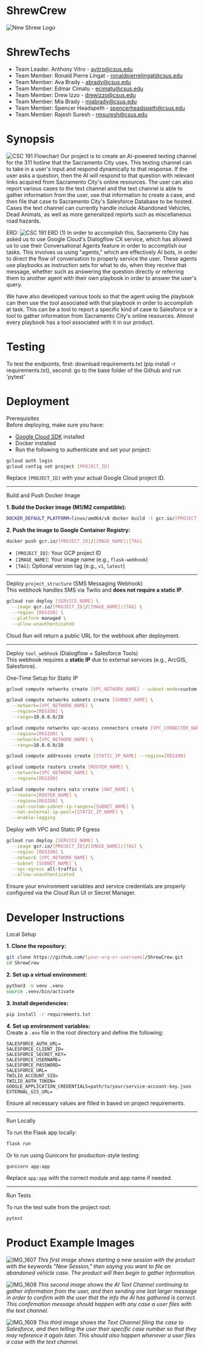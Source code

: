 # ShrewCrew
 ![New Shrew Logo](https://github.com/user-attachments/assets/388f4ea8-84b1-4097-a011-387a7e9315f8)

ShrewTechs
=======
- Team Leader: Anthony Vitro - avitro@csus.edu
- Team Member: Ronald Pierre Lingat - ronaldpierrelingat@csus.edu
- Team Member: Ava Brady - abrady@csus.edu
- Team Member: Edmar Cimatu - ecimatu@csus.edu
- Team Member: Drew Izzo - drewizzo@csus.edu
- Team Member: Mia Brady - miabrady@csus.edu
- Team Member: Spencer Headspeth - spencerheadspeth@csus.edu
- Team Member: Rajesh Suresh - rmsuresh@csus.edu

Synopsis
=======
![CSC 191 Flowchart](https://github.com/user-attachments/assets/133ecc88-1d52-418b-97fb-18da42199855)
Our project is to create an AI-powered texting channel for the 311 hotline that the Sacramento City uses. This texting channel can to take in a user's input and respond dynamically to that response. If the user asks a question, then the AI will respond to that question with relevant links acquired from Sacramento City's online resources. The user can also report various cases to the text channel and the text channel is able to gather information from the user, use that information to create a case, and then file that case to Sacramento City's Salesforce Database to be hosted. Cases the text channel can currently handle include Abandoned Vehicles, Dead Animals, as well as more generalized reports such as miscellaneous road hazards.

ERD:
![CSC 191 ERD (1)](https://github.com/user-attachments/assets/09cd77e6-c200-442d-8311-2f85988b67b6)
In order to accomplish this, Sacramento City has asked us to use Google Cloud's Dialogflow CX service, which has allowed us to use their Conversational Agents feature in order to accomplish our tasks. This involves us using "agents," which are effectively AI bots, in order to direct the flow of conversation to properly service the user. These agents use playbooks as instruction sets for what to do, when they receive that message, whether such as answering the question directly or referring them to another agent with their own playbook in order to answer the user's query.

We have also developed various tools so that the agent using the playbook can then use the tool associated with that playbook in order to accomplish at task. This can be a tool to report a specific kind of case to Salesforce or a tool to gather information from Sacramento City's online resources. Almost every playbook has a tool associated with it in our product.

Testing
=======
To test the endpoints, first: download requirements.txt (pip install -r requirements.txt), second: go to the base folder of the Github and run 'pytest'

Deployment
=======
Prerequisites <br />
Before deploying, make sure you have:<br />
- [Google Cloud SDK](https://cloud.google.com/sdk/docs/install) installed <br />
- Docker installed <br />
- Run the following to authenticate and set your project:<br />

```bash
gcloud auth login
gcloud config set project [PROJECT_ID]
```

Replace `[PROJECT_ID]` with your actual Google Cloud project ID.<br />

---

Build and Push Docker Image <br />

**1. Build the Docker image (M1/M2 compatible):**<br />
```bash
DOCKER_DEFAULT_PLATFORM=linux/amd64/v8 docker build -t gcr.io/[PROJECT_ID]/[IMAGE_NAME]:[TAG] .
```

**2. Push the image to Google Container Registry:**<br />
```bash
docker push gcr.io/[PROJECT_ID]/[IMAGE_NAME]:[TAG]
```

- `[PROJECT_ID]`: Your GCP project ID <br />
- `[IMAGE_NAME]`: Your image name (e.g., `flask-webhook`) <br />
- `[TAG]`: Optional version tag (e.g., `v1`, `latest`) <br />

---

Deploy `project_structure` (SMS Messaging Webhook) <br />
This webhook handles SMS via Twilio and **does not require a static IP**.<br />

```bash
gcloud run deploy [SERVICE_NAME] \
  --image gcr.io/[PROJECT_ID]/[IMAGE_NAME]:[TAG] \
  --region [REGION] \
  --platform managed \
  --allow-unauthenticated
```

Cloud Run will return a public URL for the webhook after deployment.<br />

---

Deploy `tool_webhook` (Dialogflow + Salesforce Tools) <br />
This webhook requires a **static IP** due to external services (e.g., ArcGIS, Salesforce).<br />

One-Time Setup for Static IP <br />
```bash
gcloud compute networks create [VPC_NETWORK_NAME] --subnet-mode=custom

gcloud compute networks subnets create [SUBNET_NAME] \
  --network=[VPC_NETWORK_NAME] \
  --region=[REGION] \
  --range=10.8.0.0/28

gcloud compute networks vpc-access connectors create [VPC_CONNECTOR_NAME] \
  --region=[REGION] \
  --network=[VPC_NETWORK_NAME] \
  --range=10.8.0.0/28

gcloud compute addresses create [STATIC_IP_NAME] --region=[REGION]

gcloud compute routers create [ROUTER_NAME] \
  --network=[VPC_NETWORK_NAME] \
  --region=[REGION]

gcloud compute routers nats create [NAT_NAME] \
  --router=[ROUTER_NAME] \
  --region=[REGION] \
  --nat-custom-subnet-ip-ranges=[SUBNET_NAME] \
  --nat-external-ip-pool=[STATIC_IP_NAME] \
  --enable-logging
```

Deploy with VPC and Static IP Egress <br />
```bash
gcloud run deploy [SERVICE_NAME] \
  --image gcr.io/[PROJECT_ID]/[IMAGE_NAME]:[TAG] \
  --region [REGION] \
  --network [VPC_NETWORK_NAME] \
  --subnet [SUBNET_NAME] \
  --vpc-egress all-traffic \
  --allow-unauthenticated
```

Ensure your environment variables and service credentials are properly configured via the Cloud Run UI or Secret Manager.<br />


Developer Instructions
=======
Local Setup <br />

**1. Clone the repository:**<br />
```bash
git clone https://github.com/[your-org-or-username]/ShrewCrew.git
cd ShrewCrew
```

**2. Set up a virtual environment:**<br />
```bash
python3 -m venv .venv
source .venv/bin/activate
```

**3. Install dependencies:**<br />
```bash
pip install -r requirements.txt
```

**4. Set up environment variables:**<br />
Create a `.env` file in the root directory and define the following:<br />

```
SALESFORCE_AUTH_URL=
SALESFORCE_CLIENT_ID=
SALESFORCE_SECRET_KEY=
SALESFORCE_USERNAME=
SALESFORCE_PASSWORD=
SALESFORCE_URL=
TWILIO_ACCOUNT_SID=
TWILIO_AUTH_TOKEN=
GOOGLE_APPLICATION_CREDENTIALS=path/to/your/service-account-key.json
EXTERNAL_GIS_URL=
```

Ensure all necessary values are filled in based on project requirements.<br />

---

Run Locally <br />

To run the Flask app locally:<br />
```bash
flask run
```

Or to run using Gunicorn for production-style testing:<br />
```bash
gunicorn app:app
```

Replace `app:app` with the correct module and app name if needed.<br />

---

Run Tests <br />

To run the test suite from the project root:<br />
```bash
pytest
```

Product Example Images
=======
![IMG_1607](https://github.com/user-attachments/assets/b33f1ba4-997b-46b6-94bf-28be5fee43d5)
*This first image shows starting a new session with the product with the keywords "New Session," then saying you want to file an abandoned vehicle case. The product will then begin to gather information.*

![IMG_1608](https://github.com/user-attachments/assets/4c25e81a-557d-4805-a331-2b3630fec463)
*This second image shows the AI Text Channel continuing to gather information from the user, and then sending one last larger message in order to confirm with the user that the info the AI has gathered is correct. This confirmation message should happen with any case a user files with the text channel.*

![IMG_1609](https://github.com/user-attachments/assets/a5c412f6-c10f-4a00-86a4-8a85cf2a3ace)
*This third image shows the Text Channel filing the case to Salesforce, and then telling the user their specific case number so that they may reference it again later. This should also happen whenever a user files a case with the text channel.*


